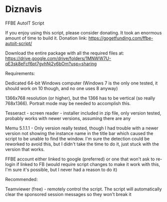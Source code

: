 # Diznavis
FFBE AutoIT Script

If you enjoy using this script, please consider donating. It took an enormous amount of time to build it.
Donation link: https://gogetfunding.com/ffbe-autoit-script/

Download the entire package with all the required files at:
https://drive.google.com/drive/folders/1MNWW7U-qE3sk8eFcf6pt7gvhNj2y6bOm?usp=sharing

Requirements:

Dedicated 64-bit Windows computer (Windows 7 is the only one tested, it should work on 10 though, and no one uses 8 anyway)

1366x768 resolution (or higher), but the 1366 has to be vertical (so really 768x1366). Portrait mode may be needed to accomplish this.

Tesseract - screen reader - installer included in zip file, only version tested, probably works with newer versions, assuming there are any

Memu 5.1.1.1 - Only version really tested, though I had trouble with a newer version not showing the instance name in the title bar which caused the script to be unable to find the window. I'm sure the detection could be reworked to avoid this, but I didn't take the time to do it, just stuck with the version that works.

FFBE account either linked to google (preferred) or one that won't ask to re-login if linked to FB (would require script changes to make it work with this, I'm sure it's possible, but I never had a reason to do it)


Recommended:

Teamviewer (free) - remotely control the script. The script will automatically clear the sponsored session messages so they won't break it
